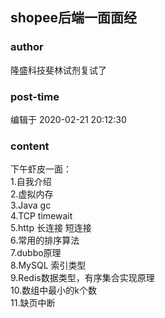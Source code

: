 ## shopee后端一面面经
### author 
隆盛科技斐林试剂复试了
### post-time 

编辑于  2020-02-21 20:12:30
### content 
<div class="post-topic-des nc-post-content">
 <div>
  下午虾皮一面：
 </div>
 <div>
  1.自我介绍
 </div>
 <div>
  2.虚拟内存
 </div>
 <div>
  3.Java gc
 </div>
 <div>
  4.TCP timewait
 </div>
 <div>
  5.http 长连接 短连接
 </div>
 <div>
  6.常用的排序算法
 </div>
 <div>
  7.dubbo原理
 </div>
 <div>
  8.MySQL 索引类型
 </div>
 <div>
  9.Redis数据类型，有序集合实现原理
 </div>
 <div>
  10.数组中最小的k个数
 </div>
 <div>
  11.缺页中断
 </div>
</div>
